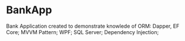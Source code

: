 # BankApp
Bank Application created to demonstrate knowlede of
ORM: Dapper, EF Core;
MVVM Pattern;
WPF;
SQL Server;
Dependency Injection;

